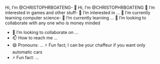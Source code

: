 Hi, I’m @CHRISTOPHRBOATENG- 👋 Hi, I’m @CHRISTOPHRBOATENG
👀 I’m interested in games and other stuff- 👀 I’m interested in ...
🌱 I’m currently learning  computer science- 🌱 I’m currently learning ...
 💞️ I’m looking to collaborate with any one who is money minded 
 - 💞️ I’m looking to collaborate on ...
- 📫 How to reach me ...
- 😄 Pronouns: ...
⚡ Fun fact; I can be your chaffeur if you want only automatic cars
- ⚡ Fun fact: ...

<!---
CHRISTOPHRBOATENG/CHRISTOPHRBOATENG is a ✨ special ✨ repository because its `README.md` (this file) appears on your GitHub profile.
You can click the Preview link to take a look at your changes.
--->
